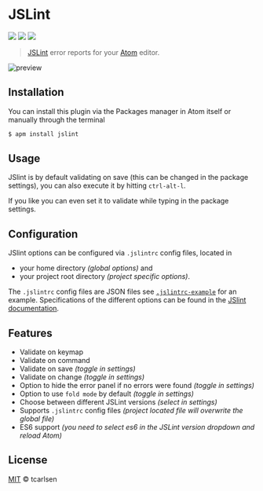 # JSLint

![](https://img.shields.io/apm/v/jslint.svg)
![](https://img.shields.io/apm/dm/jslint.svg)
![](https://img.shields.io/apm/l/jslint.svg)

> [JSLint](https://github.com/douglascrockford/JSLint) error reports for your [Atom](http://atom.io) editor.

![preview](https://cloud.githubusercontent.com/assets/145288/5823960/41af30f8-a0e1-11e4-814e-3f97c7a05599.png)

## Installation

You can install this plugin via the Packages manager in Atom itself or manually through the terminal

```bash
$ apm install jslint
```

## Usage

JSlint is by default validating on save (this can be changed in the package settings), you can also execute it by hitting `ctrl-alt-l`.

If you like you can even set it to validate while typing in the package settings.

## Configuration
JSlint options can be configured via `.jslintrc` config files, located in

 * your home directory *(global options)* and
 * your project root directory *(project specific options)*.

The `.jslintrc` config files are JSON files see [`.jslintrc-example`](.jslintrc-example) for an example.
Specifications of the different options can be found in the [JSlint documentation](http://www.jslint.com/help.html).


## Features

 * Validate on keymap
 * Validate on command
 * Validate on save *(toggle in settings)*
 * Validate on change *(toggle in settings)*
 * Option to hide the error panel if no errors were found *(toggle in settings)*
 * Option to use `fold mode` by default *(toggle in settings)*
 * Choose between different JSLint versions *(select in settings)*
 * Supports `.jslintrc` config files *(project located file will overwrite the global file)*
 * ES6 support *(you need to select es6 in the JSLint version dropdown and reload Atom)*

## License

[MIT](http://opensource.org/licenses/MIT) © tcarlsen
